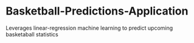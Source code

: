 # Basketball-Predictions-Application
Leverages linear-regression machine learning to predict upcoming basketaball statistics
